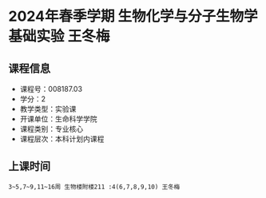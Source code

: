 # 2024年春季学期 生物化学与分子生物学基础实验 王冬梅






## 课程信息

- 课程号：008187.03
- 学分：2
- 教学类型：实验课
- 开课单位：生命科学学院
- 课程类别：专业核心
- 课程层次：本科计划内课程

## 上课时间

```
3~5,7~9,11~16周 生物楼附楼211 :4(6,7,8,9,10) 王冬梅
```

